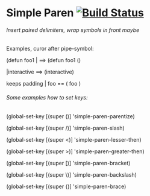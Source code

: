 Simple Paren [![Build Status](https://travis-ci.org/andreas-roehler/simple-paren.svg?branch=master)](https://travis-ci.org/andreas-roehler/simple-paren)
===

###### Insert paired delimiters, wrap symbols in front maybe

Examples, curor after pipe-symbol:

(defun foo1 | ==> (defun foo1 () 

|interactive ==> (interactive)

keeps padding
| foo == ( foo ) 


###### Some examples how to set keys:

(global-set-key [(super \()] 'simple-paren-parentize)

(global-set-key [(super \/)] 'simple-paren-slash)

(global-set-key [(super \<)] 'simple-paren-lesser-then)

(global-set-key [(super \>)] 'simple-paren-greater-then)

(global-set-key [(super \[)] 'simple-paren-bracket)

(global-set-key [(super \\)] 'simple-paren-backslash)

(global-set-key [(super \{)] 'simple-paren-brace)


